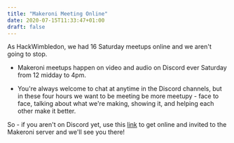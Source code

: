 ```yaml
---
title: "Makeroni Meeting Online"
date: 2020-07-15T11:33:47+01:00
draft: false
---
```


As HackWimbledon, we had 16 Saturday meetups online and we aren't going to stop. 

* Makeroni meetups happen on video and audio on Discord ever Saturday from 12 midday to 4pm. 

* You're always welcome to chat at anytime in the Discord channels, but in these four hours we want to be meeting be more meetupy - face to face, talking about what we're making, showing it, and helping each other make it better.

So - if you aren't on Discord yet, use this [link](https://discord.gg/HYYXHSu) to get online and invited to the Makeroni server and we'll see you there!

